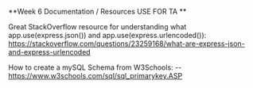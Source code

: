 **Week 6 Documentation / Resources USE FOR TA **

Great StackOverflow resource for understanding what app.use(express.json()) and app.use(express.urlencoded()):
https://stackoverflow.com/questions/23259168/what-are-express-json-and-express-urlencoded

How to create a mySQL Schema from W3Schools:
-- https://www.w3schools.com/sql/sql_primarykey.ASP

